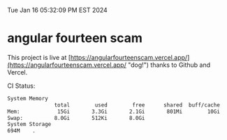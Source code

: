 Tue Jan 16 05:32:09 PM EST 2024

# angular fourteen scam


This project is live at [https://angularfourteenscam.vercel.app/](https://angularfourteenscam.vercel.app/ "dog!") thanks to Github and Vercel.

CI Status: 

```bash
System Memory
               total        used        free      shared  buff/cache   available
Mem:            15Gi       3.3Gi       2.1Gi       801Mi        10Gi        11Gi
Swap:          8.0Gi       512Ki       8.0Gi
System Storage
694M	.
```
```bash
